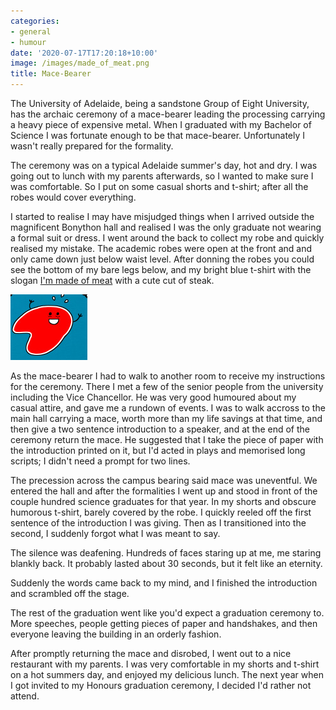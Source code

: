 ```yaml
---
categories:
- general
- humour
date: '2020-07-17T17:20:18+10:00'
image: /images/made_of_meat.png
title: Mace-Bearer
---
```


The University of Adelaide, being a sandstone Group of Eight University, has the archaic ceremony of a mace-bearer leading the processing carrying a heavy piece of expensive metal.
When I graduated with my Bachelor of Science I was fortunate enough to be that mace-bearer.
Unfortunately I wasn't really prepared for the formality.

The ceremony was on a typical Adelaide summer's day, hot and dry.
I was going out to lunch with my parents afterwards, so I wanted to make sure I was comfortable.
So I put on some casual shorts and t-shirt; after all the robes would cover everything.

I started to realise I may have misjudged things when I arrived outside the magnificent Bonython hall and realised I was the only graduate not wearing a formal suit or dress.
I went around the back to collect my robe and quickly realised my mistake.
The academic robes were open at the front and and only came down just below waist level.
After donning the robes you could see the bottom of my bare legs below, and my bright blue t-shirt with the slogan [I'm made of meat](http://www.qwantz.com/index.php?comic=484) with a cute cut of steak.

![Made of Meat](/images/made_of_meat.png)

As the mace-bearer I had to walk to another room to receive my instructions for the ceremony.
There I met a few of the senior people from the university including the Vice Chancellor.
He was very good humoured about my casual attire, and gave me a rundown of events.
I was to walk accross to the main hall carrying a mace, worth more than my life savings at that time, and then give a two sentence introduction to a speaker, and at the end of the ceremony return the mace.
He suggested that I take the piece of paper with the introduction printed on it, but I'd acted in plays and memorised long scripts; I didn't need a prompt for two lines.

The precession across the campus bearing said mace was uneventful.
We entered the hall and after the formalities I went up and stood in front of the couple hundred science graduates for that year.
In my shorts and obscure humorous t-shirt, barely covered by the robe.
I quickly reeled off the first sentence of the introduction I was giving.
Then as I transitioned into the second, I suddenly forgot what I was meant to say.

The silence was deafening.
Hundreds of faces staring up at me, me staring blankly back.
It probably lasted about 30 seconds, but it felt like an eternity.

Suddenly the words came back to my mind, and I finished the introduction and scrambled off the stage.

The rest of the graduation went like you'd expect a graduation ceremony to.
More speeches, people getting pieces of paper and handshakes, and then everyone leaving the building in an orderly fashion.

After promptly returning the mace and disrobed, I went out to a nice restaurant with my parents.
I was very comfortable in my shorts and t-shirt on a hot summers day, and enjoyed my delicious lunch.
The next year when I got invited to my Honours graduation ceremony, I decided I'd rather not attend.